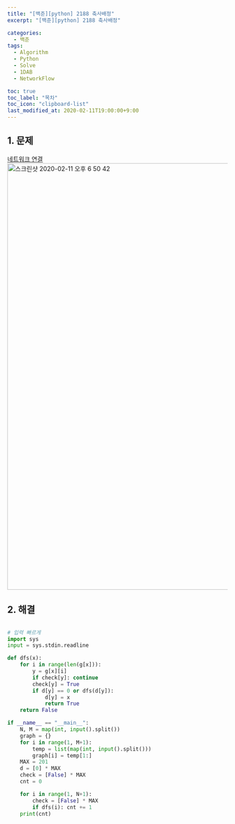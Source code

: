 ```yaml
---
title: "[백준][python] 2188 축사배정"
excerpt: "[백준][python] 2188 축사배정"

categories:
  - 백준
tags:
  - Algorithm
  - Python
  - Solve
  - 1DAB
  - NetworkFlow

toc: true
toc_label: "목차"
toc_icon: "clipboard-list"
last_modified_at: 2020-02-11T19:00:00+9:00
---
```


## 1. 문제
[네트워크 연결](https://www.acmicpc.net/problem/2188)  
<img width="974" alt="스크린샷 2020-02-11 오후 6 50 42" src="https://user-images.githubusercontent.com/20227720/74226164-6d290e00-4cff-11ea-950e-94601df0fea6.png">


## 2. 해결

```python

# 입력 빠르게
import sys
input = sys.stdin.readline

def dfs(x):
    for i in range(len(g[x])):
        y = g[x][i]
        if check[y]: continue
        check[y] = True
        if d[y] == 0 or dfs(d[y]):
            d[y] = x
            return True
    return False

if __name__ == "__main__":
    N, M = map(int, input().split())
    graph = {}
    for i in range(1, M+1):
        temp = list(map(int, input().split()))
        graph[i] = temp[1:]
    MAX = 201
    d = [0] * MAX
    check = [False] * MAX
    cnt = 0

    for i in range(1, N+1):
        check = [False] * MAX
        if dfs(i): cnt += 1
    print(cnt)


```